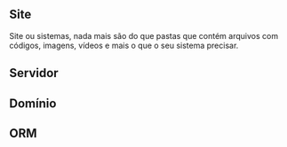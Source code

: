 ## Site

Site ou sistemas, nada mais são do que pastas que contém arquivos com códigos, imagens, vídeos e mais o que o seu sistema precisar.

## Servidor
## Domínio
## ORM